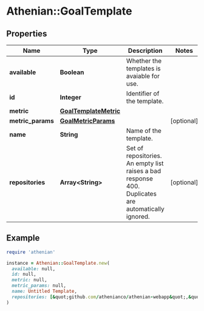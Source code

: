 # Athenian::GoalTemplate

## Properties

| Name | Type | Description | Notes |
| ---- | ---- | ----------- | ----- |
| **available** | **Boolean** | Whether the templates is avaiable for use. |  |
| **id** | **Integer** | Identifier of the template. |  |
| **metric** | [**GoalTemplateMetric**](GoalTemplateMetric.md) |  |  |
| **metric_params** | [**GoalMetricParams**](GoalMetricParams.md) |  | [optional] |
| **name** | **String** | Name of the template. |  |
| **repositories** | **Array&lt;String&gt;** | Set of repositories. An empty list raises a bad response 400. Duplicates are automatically ignored. | [optional] |

## Example

```ruby
require 'athenian'

instance = Athenian::GoalTemplate.new(
  available: null,
  id: null,
  metric: null,
  metric_params: null,
  name: Untitled Template,
  repositories: [&quot;github.com/athenianco/athenian-webapp&quot;,&quot;github.com/athenianco/athenian-api&quot;]
)
```

